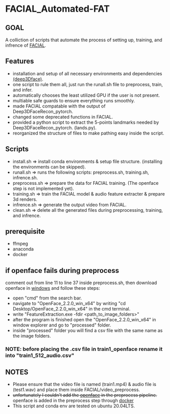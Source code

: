 # FACIAL_Automated-FAT
## GOAL
A colliction of scripts that automate the process of setting up, training, and infrence of [FACIAL](https://github.com/zhangchenxu528/FACIAL).

## Features
- installation and setup of all necessary environments and dependencies [(deep3Dface)](https://github.com/sicxu/Deep3DFaceRecon_pytorch).
- one script to rule them all, just run the runall.sh file to preprocess, train, and infer.
- automatically chooses the least utilized GPU if the user is not present.
- multiable safe guards to ensure everything runs smoothly.
- made FACIAL compatable with the output of Deep3DFaceRecon_pytorch.
- changed some deprecated functions in FACIAL.
- provided a python script to extract the 5-points landmarks needed by Deep3DFaceRecon_pytorch. (lands.py).
- reorganized the structure of files to make pathing easy inside the script.

## Scripts
- install.sh => install conda environments & setup file structure. (installing the environments can be skipped).
- runall.sh => runs the following scripts: preprocess.sh, training.sh, infrence.sh.
- preprocess.sh => prepare the data for FACIAL training. (The openface step is not implemented yet).
- training.sh => train the FACIAL model & audio feature extracter & prepare 3d renders.
- infrence.sh => generate the output video from FACIAL.
- clean.sh => delete all the generated files during preprocessing, training, and infrence.

## prerequisite
- ffmpeg
- anaconda
- docker

## if openface fails during preprocess
comment out from line 11 to line 37 inside preprocess.sh, then download openface in [windows](https://github.com/TadasBaltrusaitis/OpenFace/wiki/Windows-Installation) and follow these steps:
- open "cmd" from the search bar.
- navigate to "OpenFace_2.2.0_win_x64" by writing
"cd Desktop/OpenFace_2.2.0_win_x64" in the cmd terminal.
- write "FeatureExtraction.exe -fdir <path_to_image_folders>"
- after the program is finished open the "OpenFace_2.2.0_win_x64" in 
window explorer and go to "processed" folder.
- inside "processed" folder you will find a csv file with the same name
as the image folders.
### **NOTE: before placing the .csv file in train1_openface rename it into "train1_512_audio.csv"**

## NOTES
- Please ensure that the video file is named (train1.mp4) & audio file is (test1.wav) and place them inside FACIAL/video_preprocess.
- ~~unfortunately I couldn't add the [openface](https://github.com/TadasBaltrusaitis/OpenFace) in the preprocess pipeline.~~ openface is added in the preprocess step through [docker](https://hub.docker.com/r/algebr/openface)
- This script and conda env are tested on ubuntu 20.04LTS.
